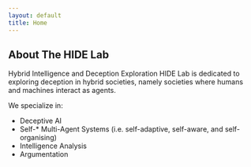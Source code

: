 ```yaml
---
layout: default
title: Home
---
```


## About The HIDE Lab
Hybrid Intelligence and Deception Exploration HIDE Lab is dedicated to exploring deception in hybrid societies, namely societies where humans and machines interact as agents.

We specialize in:
- Deceptive AI
- Self-* Multi-Agent Systems (i.e. self-adaptive, self-aware, and self-organising)
- Intelligence Analysis
- Argumentation

